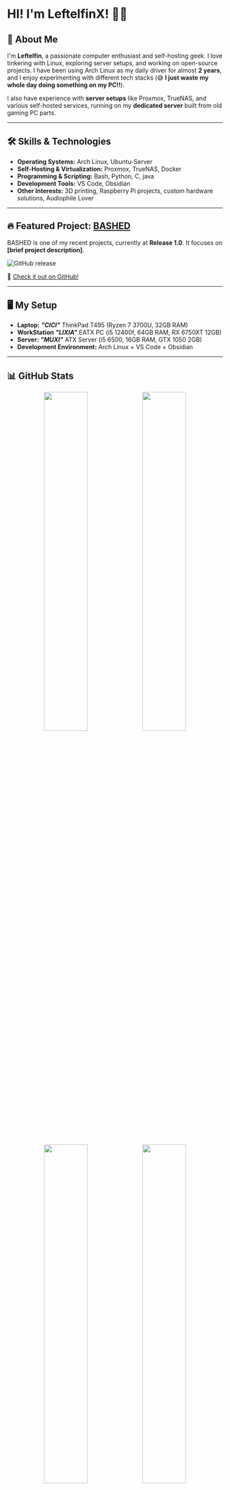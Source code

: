 # HI! I'm LeftelfinX! 👋🏼

## 🚀 About Me
I'm **Leftelfin**, a passionate computer enthusiast and self-hosting geek. I love tinkering with Linux, exploring server setups, and working on open-source projects. I have been using Arch Linux as my daily driver for almost **2 years**, and I enjoy experimenting with different tech stacks (😅 **I just waste my whole day doing something on my PC!!**). 

I also have experience with **server setups** like Proxmox, TrueNAS, and various self-hosted services, running on my **dedicated server** built from old gaming PC parts.

---

## 🛠️ Skills & Technologies
- **Operating Systems:** Arch Linux, Ubuntu-Server
- **Self-Hosting & Virtualization:** Proxmox, TrueNAS, Docker
- **Programming & Scripting:** Bash, Python, C, java
- **Development Tools:** VS Code, Obsidian
- **Other Interests:** 3D printing, Raspberry Pi projects, custom hardware solutions, Audiophile Lover

---

## 🔥 Featured Project: [BASHED](https://github.com/leftelfin/BASHED)
BASHED is one of my recent projects, currently at **Release 1.0**. It focuses on **[brief project description]**. 

![GitHub release](https://img.shields.io/github/v/release/leftelfin/BASHED)

🔗 [Check it out on GitHub!](https://github.com/leftelfin/BASHED)

---

## 🖥️ My Setup
- **Laptop:** **_"CICI"_** ThinkPad T495 (Ryzen 7 3700U, 32GB RAM)
- **WorkStation** **_"LIXIA"_** EATX PC (i5 12400f, 64GB RAM, RX 6750XT 12GB)
- **Server:** **_"MUXI"_** ATX Server (i5 6500, 16GB RAM, GTX 1050 2GB)
- **Development Environment:** Arch Linux + VS Code + Obsidian

---

## 📊 GitHub Stats
<div align="center">
  <img src="https://github-readme-stats.vercel.app/api?username=Leftelfin&show_icons=true&theme=merko" width="45%">
  <img src="https://github-readme-streak-stats.herokuapp.com/?user=Leftelfin&theme=merko" width="45%">
</div>

<div align="center">
  <img src="https://github-readme-stats.vercel.app/api/top-langs/?username=Leftelfin&layout=compact&theme=merko" width="45%">
   <img src="https://github-readme-stats.vercel.app/api/pin/?username=Leftelfin&repo=BASHED&theme=merko" width="45%"> 
</div>

<div align="center">
   <img src="https://github-readme-activity-graph.vercel.app/graph?username=Leftelfin&theme=merko" width="90%">
</div>  

---

## 📫 Connect With Me
- GitHub: [Leftelfin](https://github.com/Leftelfin)
- Email:  leftelfinx@proton.me
- Reddit: [LeftelfinX](https://www.reddit.com/user/Leftelfin)
